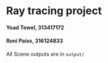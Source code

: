 # Ray tracing project

#### Yoad Tewel, 313417172
#### Roni Paiss, 316124833

All Scene outputs are in `output/`

